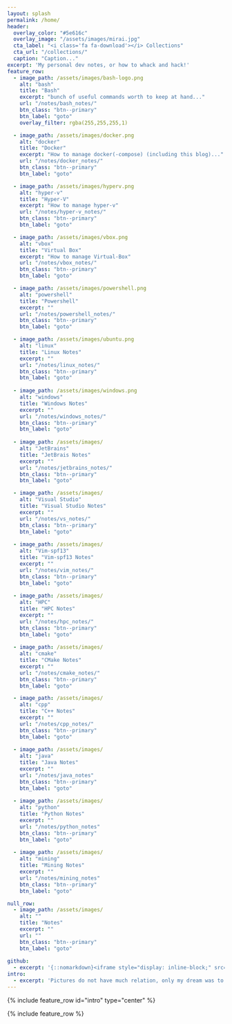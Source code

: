 ```yaml
---
layout: splash
permalink: /home/
header:
  overlay_color: "#5e616c"
  overlay_image: "/assets/images/mirai.jpg"
  cta_label: "<i class='fa fa-download'></i> Collections"
  cta_url: "/collections/"
  caption: "Caption..." 
excerpt: 'My personal dev notes, or how to whack and hack!'
feature_row:
  - image_path: /assets/images/bash-logo.png
    alt: "bash"
    title: "Bash"
    excerpt: "bunch of useful commands worth to keep at hand..."
    url: "/notes/bash_notes/"
    btn_class: "btn--primary"
    btn_label: "goto"
    overlay_filter: rgba(255,255,255,1)

  - image_path: /assets/images/docker.png 
    alt: "docker"
    title: "Docker"
    excerpt: "How to manage docker(-compose) (including this blog)..."
    url: "/notes/docker_notes/"
    btn_class: "btn--primary"
    btn_label: "goto"

  - image_path: /assets/images/hyperv.png
    alt: "hyper-v"
    title: "Hyper-V"
    excerpt: "How to manage hyper-v"
    url: "/notes/hyper-v_notes/"
    btn_class: "btn--primary"
    btn_label: "goto"

  - image_path: /assets/images/vbox.png
    alt: "vbox"
    title: "Virtual Box"
    excerpt: "How to manage Virtual-Box"
    url: "/notes/vbox_notes/"
    btn_class: "btn--primary"
    btn_label: "goto"

  - image_path: /assets/images/powershell.png
    alt: "powershell"
    title: "Powershell"
    excerpt: ""
    url: "/notes/powershell_notes/"
    btn_class: "btn--primary"
    btn_label: "goto"

  - image_path: /assets/images/ubuntu.png
    alt: "linux"
    title: "Linux Notes"
    excerpt: ""
    url: "/notes/linux_notes/"
    btn_class: "btn--primary"
    btn_label: "goto"
    
  - image_path: /assets/images/windows.png
    alt: "windows"
    title: "Windows Notes"
    excerpt: ""
    url: "/notes/windows_notes/"
    btn_class: "btn--primary"
    btn_label: "goto"
    
  - image_path: /assets/images/
    alt: "JetBrains"
    title: "JetBrais Notes"
    excerpt: ""
    url: "/notes/jetbrains_notes/"
    btn_class: "btn--primary"
    btn_label: "goto"

  - image_path: /assets/images/
    alt: "Visual Studio"
    title: "Visual Studio Notes"
    excerpt: ""
    url: "/notes/vs_notes/"
    btn_class: "btn--primary"
    btn_label: "goto"
    
  - image_path: /assets/images/
    alt: "Vim-spf13"
    title: "Vim-spf13 Notes"
    excerpt: ""
    url: "/notes/vim_notes/"
    btn_class: "btn--primary"
    btn_label: "goto"
    
  - image_path: /assets/images/
    alt: "HPC"
    title: "HPC Notes"
    excerpt: ""
    url: "/notes/hpc_notes/"
    btn_class: "btn--primary"
    btn_label: "goto"    
    
  - image_path: /assets/images/
    alt: "cmake"
    title: "CMake Notes"
    excerpt: ""
    url: "/notes/cmake_notes/"
    btn_class: "btn--primary"
    btn_label: "goto"

  - image_path: /assets/images/
    alt: "cpp"
    title: "C++ Notes"
    excerpt: ""
    url: "/notes/cpp_notes/"
    btn_class: "btn--primary"
    btn_label: "goto"
    
  - image_path: /assets/images/
    alt: "java"
    title: "Java Notes"
    excerpt: ""
    url: "/notes/java_notes"
    btn_class: "btn--primary"
    btn_label: "goto"
    
  - image_path: /assets/images/
    alt: "python"
    title: "Python Notes"
    excerpt: ""
    url: "/notes/python_notes"
    btn_class: "btn--primary"
    btn_label: "goto"
    
  - image_path: /assets/images/
    alt: "mining"
    title: "Mining Notes"
    excerpt: ""
    url: "/notes/mining_notes"
    btn_class: "btn--primary"
    btn_label: "goto"

null_row:
  - image_path: /assets/images/
    alt: ""
    title: "Notes"
    excerpt: ""
    url: ""
    btn_class: "btn--primary"
    btn_label: "goto"
 
github:
  - excerpt: '{::nomarkdown}<iframe style="display: inline-block;" src="https://ghbtns.com/github-btn.html?user=mmistakes&repo=minimal-mistakes&type=star&count=true&size=large" frameborder="0" scrolling="0" width="160px" height="30px"></iframe> <iframe style="display: inline-block;" src="https://ghbtns.com/github-btn.html?user=mmistakes&repo=minimal-mistakes&type=fork&count=true&size=large" frameborder="0" scrolling="0" width="158px" height="30px"></iframe>{:/nomarkdown}'
intro:
  - excerpt: 'Pictures do not have much relation, only my dream was to become hacker; [<i class="fa fa-twitter"></i> @robgrzel](https://twitter.com/robgrzel){: .btn .btn--twitter} [<i class="fa fa-paypal"></i> Tip Me](https://www.paypal.me/robgrzel){: .btn .btn--primary}'
---
```


{% include feature_row id="intro" type="center" %}

{% include feature_row %}